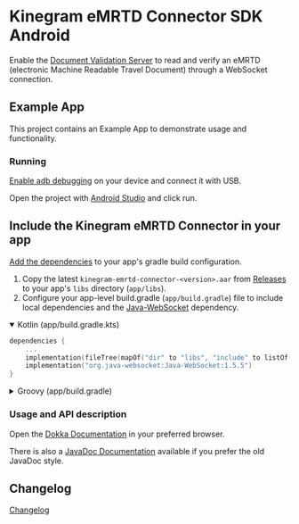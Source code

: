 # Kinegram eMRTD Connector SDK Android

Enable the [Document Validation Server][docval] to read and verify an eMRTD (electronic Machine
Readable Travel Document) through a WebSocket connection.

## Example App

This project contains an Example App to demonstrate usage and functionality.

### Running

[Enable adb debugging][debugging] on your device and connect it with USB.

Open the project with [Android Studio][android] and click run.

## Include the Kinegram eMRTD Connector in your app

[Add the dependencies][add-dependencies] to your app's gradle build configuration.

1. Copy the latest `kinegram-emrtd-connector-<version>.aar` from [Releases][emrtd-connector-releases]
   to your app's `libs` directory (`app/libs`).
2. Configure your app-level build.gradle (`app/build.gradle`) file to include local dependencies and
   the [Java-WebSocket](https://github.com/TooTallNate/Java-WebSocket) dependency.

<details open>
<summary>Kotlin (app/build.gradle.kts)</summary>

```kotlin
dependencies {
	...
	implementation(fileTree(mapOf("dir" to "libs", "include" to listOf("*.jar", "*.aar"))))
	implementation("org.java-websocket:Java-WebSocket:1.5.5")
}
```

</details>

<details>

<summary>Groovy (app/build.gradle)</summary>

```groovy
dependencies {
	...
	implementation fileTree(dir: 'libs', include: ['*.jar', '*.aar'])
	implementation 'org.java-websocket:Java-WebSocket:1.5.5'
}
```

</details>

### Usage and API description

Open the [Dokka Documentation][documentation-dokka] in your preferred browser.

There is also a [JavaDoc Documentation][documentation-javadoc] available if you prefer the old JavaDoc
style.

## Changelog

[Changelog](CHANGELOG.md)

[docval]: https://kta.pages.kurzdigital.com/kta-kinegram-document-validation-service/

[android]: https://developer.android.com/studio

[debugging]: https://developer.android.com/tools/help/adb.html#Enabling

[emrtd-connector-releases]: https://github.com/OVD-Kinegram-AG/emrtd-connector-sdk-android/releases

[add-dependencies]: https://developer.android.com/build/dependencies

[documentation-dokka]: https://ovd-kinegram-ag.github.io/emrtd-connector-sdk-android/dokka

[documentation-javadoc]: https://ovd-kinegram-ag.github.io/emrtd-connector-sdk-android/javadoc
